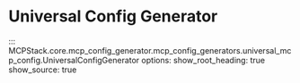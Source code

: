 # Universal Config Generator

::: MCPStack.core.mcp_config_generator.mcp_config_generators.universal_mcp_config.UniversalConfigGenerator
    options:
      show_root_heading: true
      show_source: true
